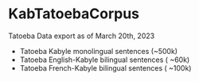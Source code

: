 # KabTatoebaCorpus
Tatoeba Data export as of March 20th, 2023

- Tatoeba Kabyle monolingual sentences (~500k)
- Tatoeba English-Kabyle bilingual sentences ( ~60k) 
- Tatoeba French-Kabyle bilingual sentences ( ~100k)


